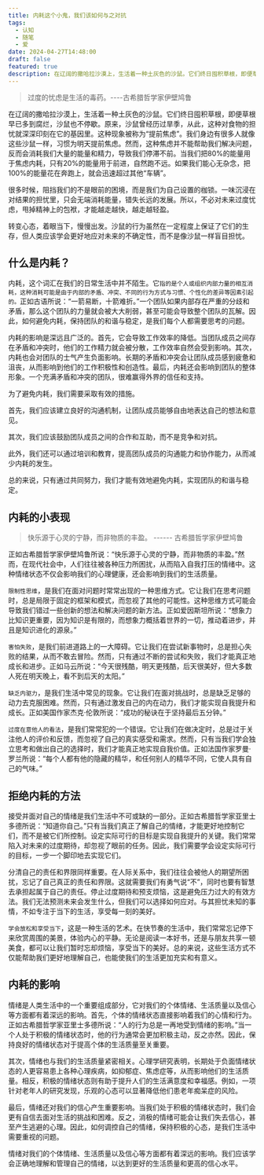 ```yaml
---
title: 内耗这个小鬼，我们该如何与之对抗
tags:
  - 认知
  - 随笔
  - 爱
date: 2024-04-27T14:48:00
draft: false
featured: true
description: 在辽阔的撒哈拉沙漠上，生活着一种土灰色的沙鼠。它们终日囤积草根，即便草根早已多到腐烂，沙鼠也不停歇。原来，沙鼠曾经历过旱季，从此，这种对食物的担忧就深深印刻在它的基因里。这种现象被称为“提前焦虑”。
---
```


> 过度的忧虑是生活的毒药。----古希腊哲学家伊壁鸠鲁
 
在辽阔的撒哈拉沙漠上，生活着一种土灰色的沙鼠。它们终日囤积草根，即便草根早已多到腐烂，沙鼠也不停歇。原来，沙鼠曾经历过旱季，从此，这种对食物的担忧就深深印刻在它的基因里。这种现象被称为“提前焦虑”。我们身边有很多人就像这些沙鼠一样，习惯为明天提前焦虑。然而，这种焦虑并不能帮助我们解决问题，反而会消耗我们大量的能量和精力，导致我们停滞不前。当我们把80%的能量用于焦虑内耗，只有20%的能量用于前进，自然跑不远。如果我们能心无杂念，把100%的能量花在奔跑上，就会迅速超过其他“车辆”。
 
很多时候，阻挡我们的不是眼前的困境，而是我们为自己设置的枷锁。一味沉浸在对结果的担忧里，只会无端消耗能量，错失长远的发展。所以，不必对未来过度忧虑，甩掉精神上的包袱，才能越走越快，越走越轻盈。
 
转变心态，着眼当下，慢慢出发。沙鼠的行为虽然在一定程度上保证了它们的生存，但人类应该学会更好地应对未来的不确定性，而不是像沙鼠一样盲目担忧。
 
 
## 什么是内耗？
 
内耗，这个词汇在我们的日常生活中并不陌生。它`指的是个人或组织内部力量的相互消耗，这种消耗可能是由于内部的矛盾、冲突、不同的行为方式与习惯、个性化的差异等因素引起的。`正如古语所说：“一箭易断，十箭难折。”一个团队如果内部存在严重的分歧和矛盾，那么这个团队的力量就会被大大削弱，甚至可能会导致整个团队的瓦解。因此，如何避免内耗，保持团队的和谐与稳定，是我们每个人都需要思考的问题。
 
内耗的影响是深远且广泛的。首先，它会导致工作效率的降低。当团队成员之间存在矛盾和冲突时，他们的工作精力就会被分散，工作效率自然会受到影响。其次，内耗也会对团队的士气产生负面影响。长期的矛盾和冲突会让团队成员感到疲惫和沮丧，从而影响到他们的工作积极性和创造性。最后，内耗还会影响到团队的整体形象。一个充满矛盾和冲突的团队，很难赢得外界的信任和支持。
 
为了避免内耗，我们需要采取有效的措施。

首先，我们应该建立良好的沟通机制，让团队成员能够自由地表达自己的想法和意见。

其次，我们应该鼓励团队成员之间的合作和互助，而不是竞争和对抗。

此外，我们还可以通过培训和教育，提高团队成员的沟通能力和协作能力，从而减少内耗的发生。

总的来说，只有通过共同努力，我们才能有效地避免内耗，实现团队的和谐与稳定。 
 
## 内耗的小表现
 
> 快乐源于心灵的宁静，而非物质的丰盈。 ------ 古希腊哲学家伊壁鸠鲁

正如古希腊哲学家伊壁鸠鲁所说：“快乐源于心灵的宁静，而非物质的丰盈。”然而，在现代社会中，人们往往被各种压力所困扰，从而陷入自我打压的情绪中。这种情绪状态不仅会影响我们的心理健康，还会影响到我们的生活质量。
 
`限制性思维`，是我们在面对问题时常常出现的一种思维方式。它让我们在思考问题时，总是局限于固定的框架和模式，而忽视了其他的可能性。这种思维方式可能会导致我们错过一些创新的想法和解决问题的新方法。正如爱因斯坦所说：“想象力比知识更重要，因为知识是有限的，而想象力概括着世界的一切，推动着进步，并且是知识进化的源泉。”
 
`害怕失败`，是我们前进道路上的一大障碍。它让我们在尝试新事物时，总是担心失败的结果，从而不敢去冒险。然而，只有通过不断的尝试和失败，我们才能真正地成长和进步。正如马云所说：“今天很残酷，明天更残酷，后天很美好，但大多数人死在明天晚上，看不到后天的太阳。”
 
`缺乏内驱力`，是我们生活中常见的现象。它让我们在面对挑战时，总是缺乏足够的动力去克服困难。然而，只有通过激发自己的内在动力，我们才能实现自我提升和成长。正如美国作家杰克·伦敦所说：“成功的秘诀在于坚持最后五分钟。”
 
`过度在意他人的看法`，是我们常常犯的一个错误。它让我们在做决定时，总是过于关注他人的评价和反馈，而忽视了自己的真实感受和需求。然而，只有当我们学会独立思考和做出自己的选择时，我们才能真正地实现自我价值。正如法国作家罗曼·罗兰所说：“每个人都有他的隐藏的精华，和任何别人的精华不同，它使人具有自己的气味。” 
 
## 拒绝内耗的方法
 
接受并面对自己的情绪是我们生活中不可或缺的一部分。正如古希腊哲学家亚里士多德所说：“知道你自己。”只有当我们真正了解自己的情绪，才能更好地控制它们，而不是被它们所控制。设定实际可行的目标是实现自我提升的关键。我们常常陷入对未来的过度期待，却忽视了眼前的任务。因此，我们需要学会设定实际可行的目标，一步一个脚印地去实现它们。
 
分清自己的责任和界限同样重要。在人际关系中，我们往往会被他人的期望所困扰，忘记了自己真正的责任和界限。这就需要我们有勇气说“不”，同时也要有智慧去承担起属于自己的责任。停止过度期待和预支烦恼，这是避免压力过大的有效方法。我们无法预测未来会发生什么，但我们可以选择如何应对。与其担忧未知的事情，不如专注于当下的生活，享受每一刻的美好。
 
`学会放松和享受当下`，这是一种生活的艺术。在快节奏的生活中，我们常常忘记停下来欣赏周围的美景，体验内心的平静。无论是阅读一本好书，还是与朋友共享一顿美食，都可以让我们暂时忘却烦恼，享受当下的美好。总的来说，这些生活方式不仅能帮助我们更好地理解自己，也能使我们的生活更加充实和有意义。 
 
## 内耗的影响
 
情绪是人类生活中的一个重要组成部分，它对我们的个体情绪、生活质量以及信心等方面都有着深远的影响。首先，个体的情绪状态直接影响着我们的心情和行为。正如古希腊哲学家亚里士多德所说：“人的行为总是一再地受到情绪的影响。”当一个人处于积极的情绪状态时，他的行为通常会更加积极主动，反之亦然。因此，保持良好的情绪状态对于提高个体的生活质量至关重要。
 
其次，情绪也与我们的生活质量紧密相关。心理学研究表明，长期处于负面情绪状态的人更容易患上各种心理疾病，如抑郁症、焦虑症等，从而影响他们的生活质量。相反，积极的情绪状态则有助于提升人们的生活满意度和幸福感。例如，一项针对老年人的研究发现，乐观的心态可以显著降低他们患老年痴呆症的风险。
 
最后，情绪还对我们的信心产生重要影响。当我们处于积极的情绪状态时，我们会更有自信去面对生活的挑战和困难。反之，消极的情绪可能会让我们失去信心，甚至产生逃避的心理。因此，如何调控自己的情绪，保持积极的心态，是我们生活中需要重视的问题。
 
情绪对我们的个体情绪、生活质量以及信心等方面都有着深远的影响。我们应该学会正确地理解和管理自己的情绪，以达到更好的生活质量和更高的信心水平。

